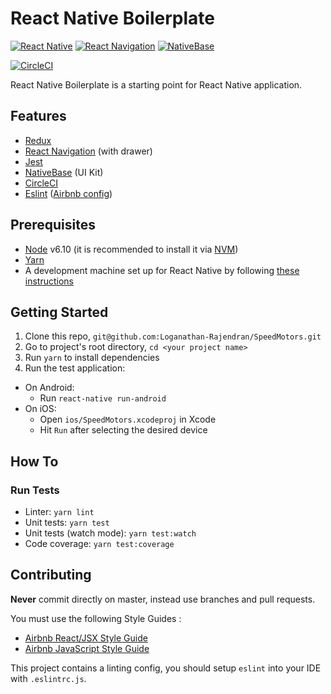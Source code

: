 React Native Boilerplate
=======================

[![React Native](https://img.shields.io/badge/React%20Native-v0.43-blue.svg)](https://facebook.github.io/react-native/)
[![React Navigation](https://img.shields.io/badge/React%20Navigation-v1.0-blue.svg)](https://reactnavigation.org/)
[![NativeBase](https://img.shields.io/badge/NativeBase-v2.1-blue.svg)](https://nativebase.io/)

[![CircleCI](https://circleci.com/gh/novom/react-native-boilerplate/tree/master.svg?style=shield)](https://circleci.com/gh/novom/react-native-boilerplate/tree/master)

React Native Boilerplate is a starting point for React Native application.

## Features

* [Redux](http://redux.js.org/)
* [React Navigation](https://reactnavigation.org/) (with drawer)
* [Jest](https://facebook.github.io/jest/)
* [NativeBase](https://nativebase.io/) (UI Kit)
* [CircleCI](https://circleci.com/)
* [Eslint](http://eslint.org/) ([Airbnb config](https://github.com/airbnb/javascript/tree/master/packages/eslint-config-airbnb))

## Prerequisites

* [Node](https://nodejs.org) v6.10 (it is recommended to install it via [NVM](https://github.com/creationix/nvm))
* [Yarn](https://yarnpkg.com/)
* A development machine set up for React Native by following [these instructions](https://facebook.github.io/react-native/docs/getting-started.html)

## Getting Started

1. Clone this repo, `git@github.com:Loganathan-Rajendran/SpeedMotors.git`
2. Go to project's root directory, `cd <your project name>`
3. Run `yarn` to install dependencies
4. Run the test application:
  * On Android:
    * Run `react-native run-android`
  * On iOS:
    * Open `ios/SpeedMotors.xcodeproj` in Xcode
    * Hit `Run` after selecting the desired device
    
## How To

### Run Tests

* Linter: `yarn lint`
* Unit tests: `yarn test`
* Unit tests (watch mode): `yarn test:watch`
* Code coverage: `yarn test:coverage`

## Contributing

**Never** commit directly on master, instead use branches and pull requests.

You must use the following Style Guides :

* [Airbnb React/JSX Style Guide](https://github.com/airbnb/javascript/tree/master/react)
* [Airbnb JavaScript Style Guide](https://github.com/airbnb/javascript)

This project contains a linting config, you should setup `eslint` into your IDE with `.eslintrc.js`.
